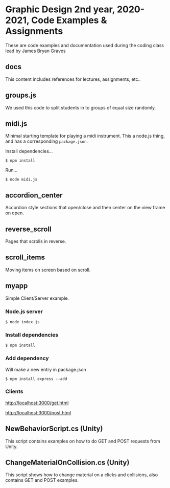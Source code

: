 # Graphic Design 2nd year, 2020-2021, Code Examples & Assignments

These are code examples and documentation used during the coding class lead by James Bryan Graves

## docs

This content includes references for lectures, assignments, etc..

## groups.js

We used this code to split students in to groups of equal size randomly.

## midi.js

Minimal starting template for playing a midi instrument.  This a node.js thing, and has a corresponding `package.json`.

Install dependencies...

    $ npm install

Run...

    $ node midi.js

## accordion\_center

Accordion style sections that open/close and then center on the view frame on open.

## reverse\_scroll

Pages that scrolls in reverse.

## scroll\_items

Moving items on screen based on scroll.

## myapp

Simple Client/Server example.

### Node.js server

    $ node index.js

### Install dependencies

    $ npm install

### Add dependency

Will make a new entry in package.json

    $ npm install express --add

### Clients

[http://localhost:3000/get.html](http://localhost:3000/get.html)

[http://localhost:3000/post.html](http://localhost:3000/post.html)

## NewBehaviorScript.cs (Unity)

This script contains examples on how to do GET and POST requests from Unity.

## ChangeMaterialOnCollision.cs (Unity)

This script shows how to change material on a clicks and collisions, also contains GET and POST examples.

